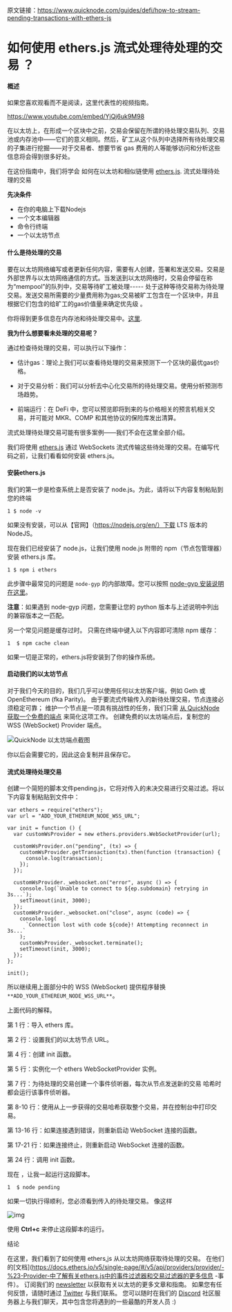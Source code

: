 原文链接：https://www.quicknode.com/guides/defi/how-to-stream-pending-transactions-with-ethers-js

# 如何使用 ethers.js 流式处理待处理的交易 ？


#### 概述

如果您喜欢观看而不是阅读，这里代表性的视频指南。

https://www.youtube.com/embed/YjQj6uk9M98

在以太坊上，在形成一个区块中之前，交易会保留在所谓的待处理交易队列、交易池或内存池中——它们的意义相同。然后，矿工从这个队列中选择所有待处理交易的子集进行挖掘——对于交易者、想要节省 gas 费用的人等能够访问和分析这些信息将会得到很多好处。


在这份指南中，我们将学会
如何在以太坊和相似链使用 [ethers.js](https://docs.ethers.io/v5/). 流式处理待处理的交易 


**先决条件**

- 在你的电脑上下载Nodejs
- 一个文本编辑器
- 命令行终端
- 一个以太坊节点



#### 什么是待处理的交易

要在以太坊网络编写或者更新任何内容，需要有人创建，签署和发送交易。交易是外部世界与以太坊网络通信的方式。当发送到以太坊网络时，交易会停留在称为“mempool”的队列中，交易等待旷工被处理----- 处于这种等待交易称为待处理交易。发送交易所需要的少量费用称为gas;交易被旷工包含在一个区块中，并且根据它们包含的给旷工的gas价值量来确定优先级 。






你将得到更多信息在内存池和待处理交易中。[这里](https://www.quicknode.com/guides/defi/how-to-access-ethereum-mempool).

**我为什么想要看未处理的交易呢？**

通过检查待处理的交易，可以执行以下操作：




- 估计gas：理论上我们可以查看待处理的交易来预测下一个区块的最优gas价格。
- 对于交易分析：我们可以分析去中心化交易所的待处理交易。使用分析预测市场趋势。

- 前端运行：在 DeFi 中，您可以预览即将到来的与价格相关的预言机相关交易，并可能对 MKR、COMP 和其他协议的保险库发出清算。

流式处理待处理交易可能有很多案例——我们不会在这里全部介绍。



我们将使用 [ethers.js](https://docs.ethers.io/v5/) 通过 WebSockets 流式传输这些待处理的交易。在编写代码之前，让我们看看如何安装 ethers.js。

 
 

#### 安装ethers.js

我们的第一步是检查系统上是否安装了 node.js。为此，请将以下内容复制粘贴到您的终端


```
1 $ node -v
```

如果没有安装，可以从【官网】（https://nodejs.org/en/）下载 LTS 版本的 NodeJS。

现在我们已经安装了 node.js，让我们使用 node.js 附带的 npm（节点包管理器）安装 ethers.js 库。


```
1 $ npm i ethers
```

此步骤中最常见的问题是 `node-gyp` 的内部故障。您可以按照 [node-gyp 安装说明在这里](https://github.com/nodejs/node-gyp#installation)。



**注意**：如果遇到 node-gyp 问题，您需要让您的 python 版本与上述说明中列出的兼容版本之一匹配。

另一个常见问题是缓存过时。 只需在终端中键入以下内容即可清除 npm 缓存：

```
1  $ npm cache clean
```

如果一切是正常的，ethers.js将安装到了你的操作系统。

#### 启动我们的以太坊节点

对于我们今天的目的，我们几乎可以使用任何以太坊客户端，例如 Geth 或 OpenEthereum (fka Parity)。 由于要流式传输传入的新待处理交易，节点连接必须稳定可靠； 维护一个节点是一项具有挑战性的任务，我们只需 [从 QuickNode 获取一个免费的端点](https://www.quicknode.com/?utm_source=internal&utm_campaign=guides) 来简化这项工作。 创建免费的以太坊端点后，复制您的 WSS (WebSocket) Provider 端点。



![QuickNode 以太坊端点截图](https://www.quicknode.com/rails/active_storage/blobs/redirect/eyJfcmFpbHMiOnsibWVzc2FnZSI6IkJBaHBBaU1EIiwiZXhwIjpudWxsLCJwdXIiOiJibG9iX2lkIn19--5ed295c0c3f3e1c404f1177ce75a6f1d676ea68b/neth%20copy.png)


你以后会需要它的，因此这会复制并且保存它。

#### 流式处理待处理交易

创建一个简短的脚本文件pending.js，它将对传入的未决交易进行交易过滤。将以下内容复制粘贴到文件中：



```
var ethers = require("ethers");
var url = "ADD_YOUR_ETHEREUM_NODE_WSS_URL";

var init = function () {
  var customWsProvider = new ethers.providers.WebSocketProvider(url);
  
  customWsProvider.on("pending", (tx) => {
    customWsProvider.getTransaction(tx).then(function (transaction) {
      console.log(transaction);
    });
  });

  customWsProvider._websocket.on("error", async () => {
    console.log(`Unable to connect to ${ep.subdomain} retrying in 3s...`);
    setTimeout(init, 3000);
  });
  customWsProvider._websocket.on("close", async (code) => {
    console.log(
      `Connection lost with code ${code}! Attempting reconnect in 3s...`
    );
    customWsProvider._websocket.terminate();
    setTimeout(init, 3000);
  });
};

init();
```


所以继续用上面部分中的 WSS (WebSocket) 提供程序替换 `**ADD_YOUR_ETHEREUM_NODE_WSS_URL**`。

上面代码的解释。

第 1 行：导入 ethers 库。

第 2 行：设置我们的以太坊节点 URL。

第 4 行：创建 init 函数。

第 5 行：实例化一个 ethers WebSocketProvider 实例。

第 7 行：为待处理的交易创建一个事件侦听器，每次从节点发送新的交易
哈希时都会运行该事件侦听器。

第 8-10 行：使用从上一步获得的交易哈希获取整个交易，并在控制台中打印交易。

第 13-16 行：如果连接遇到错误，则重新启动 WebSocket 连接的函数。

第 17-21 行：如果连接终止，则重新启动 WebSocket 连接的函数。

第 24 行：调用 init 函数。

 
现在 ，让我一起运行这段脚本。

```
1  $ node pending
```

如果一切执行得顺利，您必须看到传入的待处理交易。 像这样

![img](https://img.learnblockchain.cn/attachments/2022/05/3rjVuPRl628612d732a8b.png)

使用 **Ctrl+c** 来停止这段脚本的运行。



结论

在这里，我们看到了如何使用 ethers,js 从以太坊网络获取待处理的交易。 在他们的[文档](https://docs.ethers.io/v5/single-page/#/v5/api/providers/provider/-%23-Provider-中了解有关ethers.js中的事件过滤器和交易过滤器的更多信息 -事件）。
订阅我们的 [newsletter](https://www.getrevue.co/profile/quiknode) 以获取有关以太坊的更多文章和指南。 如果您有任何反馈，请随时通过 [Twitter](https://twitter.com/QuickNode) 与我们联系。 您可以随时在我们的 [Discord](https://discord.gg/ahckhyA) 社区服务器上与我们聊天，其中包含您将遇到的一些最酷的开发人员 :)
